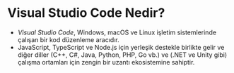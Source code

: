 # Visual Studio Code Nedir?
* *Visual Studio Code*, Windows, macOS ve Linux işletim sistemlerinde çalışan bir kod düzenleme aracıdır. 
* JavaScript, TypeScript ve Node.js için yerleşik destekle birlikte gelir ve diğer diller (C++, C#, Java, Python, PHP, Go vb.) ve (.NET ve Unity gibi) çalışma ortamları için zengin bir uzantı ekosistemine sahiptir.